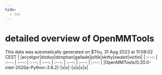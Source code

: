 ```yaml
---
hide:
  - toc
---
```


detailed overview of OpenMMTools
================================


This data was automatically generated on $Thu, 31 Aug 2023 at 11:08:02 CEST
| |accelgor|doduo|donphan|gallade|joltik|skitty|swalot|victini|
| :---: | :---: | :---: | :---: | :---: | :---: | :---: | :---: | :---: |
|OpenMMTools/0.20.0-intel-2020a-Python-3.8.2|-|x|x|-|x|x|x|x|
